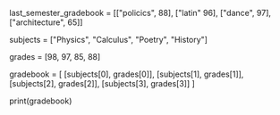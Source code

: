 last_semester_gradebook = [["policics", 88], ["latin" 96], ["dance", 97], ["architecture", 65]]

subjects = ["Physics", "Calculus", "Poetry", "History"] 

grades = [98, 97, 85, 88]

gradebook = [ 
[subjects[0], grades[0]], 
[subjects[1], grades[1]], 
[subjects[2], grades[2]], 
[subjects[3], grades[3]]
]

print(gradebook) 

